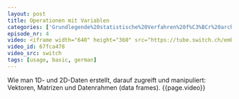 ```yaml
---
layout: post
title: Operationen mit Variablen
categories: ['Grundlegende%20statistische%20Verfahren%20f%C3%BCr%20arch%C3%A4ologische%20Datenanalyse%20in%20R%202012']
episode_nr: 4
video: <iframe width="640" height="360" src="https://tube.switch.ch/embed/67fca478" frameborder="0" webkitallowfullscreen mozallowfullscreen allowfullscreen></iframe>
video_id: 67fca478
video_src: switch
tags: [usage, basic, german]
---
```


Wie man 1D- und 2D-Daten erstellt, darauf zugreift und manipuliert: Vektoren, Matrizen und Datenrahmen (data frames).<!--more-->
{{page.video}}
